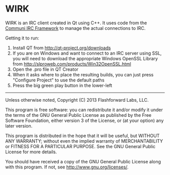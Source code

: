 WIRK
====

WIRK is an IRC client created in Qt using C++.  It uses code from the [Communi IRC Framework](https://github.com/communi/communi) to manage the actual connections to IRC.

Getting it to run:

1. Install QT from http://qt-project.org/downloads
2. If you are on Windows and want to connect to an IRC server using SSL, you will need to download the appropriate Windows OpenSSL Library from http://slproweb.com/products/Win32OpenSSL.html
3. Open the .pro file in QT Creator
4. When it asks where to place the resulting builds, you can just press "Configure Project" to use the default paths
5. Press the big green play button in the lower-left

---------

Unless otherwise noted, Copyright (C) 2013 Flashforward Labs, LLC.

This program is free software: you can redistribute it and/or modify
it under the terms of the GNU General Public License as published by
the Free Software Foundation, either version 3 of the License, or
(at your option) any later version.

This program is distributed in the hope that it will be useful,
but WITHOUT ANY WARRANTY; without even the implied warranty of
MERCHANTABILITY or FITNESS FOR A PARTICULAR PURPOSE.  See the
GNU General Public License for more details.

You should have received a copy of the GNU General Public License
along with this program.  If not, see <http://www.gnu.org/licenses/>.